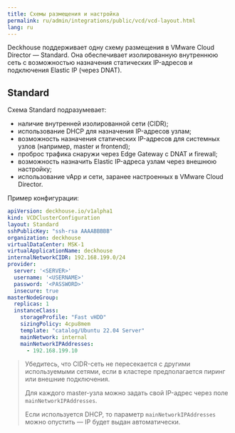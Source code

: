 ```yaml
---
title: Схемы размещения и настройка
permalink: ru/admin/integrations/public/vcd/vcd-layout.html
lang: ru
---
```


Deckhouse поддерживает одну схему размещения в VMware Cloud Director — Standard. Она обеспечивает изолированную внутреннюю сеть с возможностью назначения статических IP-адресов и подключения Elastic IP (через DNAT).

## Standard

Схема Standard подразумевает:

- наличие внутренней изолированной сети (CIDR);
- использование DHCP для назначения IP-адресов узлам;
- возможность назначения статических IP-адресов для системных узлов (например, master и frontend);
- проброс трафика снаружи через Edge Gateway с DNAT и firewall;
- возможность назначить Elastic IP-адреса узлам через внешнюю настройку;
- использование vApp и сети, заранее настроенных в VMware Cloud Director.

Пример конфигурации:

```yaml
apiVersion: deckhouse.io/v1alpha1
kind: VCDClusterConfiguration
layout: Standard
sshPublicKey: "ssh-rsa AAAABBBBB"
organization: deckhouse
virtualDataCenter: MSK-1
virtualApplicationName: deckhouse
internalNetworkCIDR: 192.168.199.0/24
provider:
  server: '<SERVER>'
  username: '<USERNAME>'
  password: '<PASSWORD>'
  insecure: true
masterNodeGroup:
  replicas: 1
  instanceClass:
    storageProfile: "Fast vHDD"
    sizingPolicy: 4cpu8mem
    template: "catalog/Ubuntu 22.04 Server"
    mainNetwork: internal
    mainNetworkIPAddresses:
      - 192.168.199.10
```

> Убедитесь, что CIDR-сеть не пересекается с другими используемыми сетями, если в кластере предполагается пиринг или внешние подключения.
>
> Для каждого master-узла можно задать свой IP-адрес через поле `mainNetworkIPAddresses`.
>
> Если используется DHCP, то параметр `mainNetworkIPAddresses` можно опустить — IP будет выдан автоматически.
